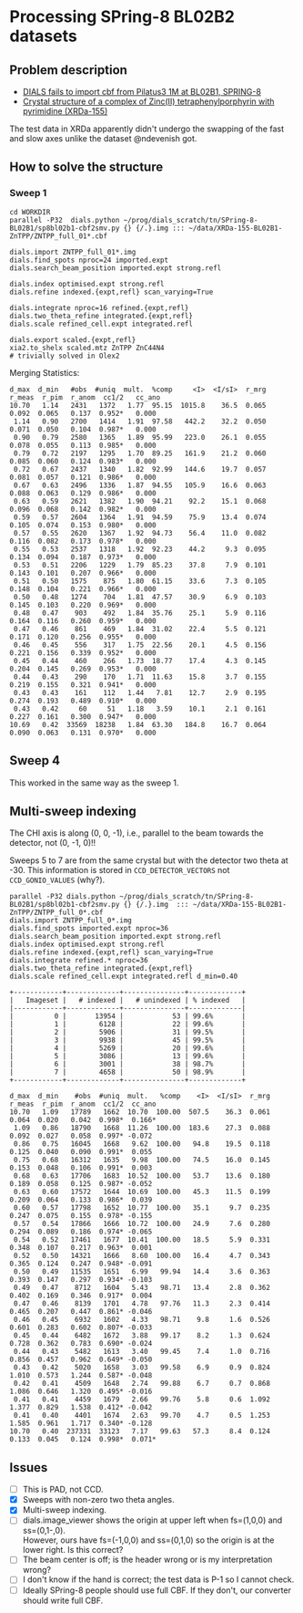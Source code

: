 # Processing SPring-8 BL02B2 datasets

## Problem description

- [DIALS fails to import cbf from Pilatus3 1M at BL02B1, SPRING-8](https://github.com/dials/dials/issues/2488)
- [Crystal structure of a complex of Zinc(II) tetraphenylporphyrin with pyrimidine (XRDa-155)](https://xrda.pdbj.org/entry/155)

The test data in XRDa apparently didn't undergo the swapping of the fast and slow axes unlike the dataset @ndevenish got.

## How to solve the structure

### Sweep 1

```
cd WORKDIR
parallel -P32  dials.python ~/prog/dials_scratch/tn/SPring-8-BL02B1/sp8bl02b1-cbf2smv.py {} {/.}.img ::: ~/data/XRDa-155-BL02B1-ZnTPP/ZNTPP_full_01*.cbf

dials.import ZNTPP_full_01*.img
dials.find_spots nproc=24 imported.expt 
dials.search_beam_position imported.expt strong.refl

dials.index optimised.expt strong.refl
dials.refine indexed.{expt,refl} scan_varying=True

dials.integrate nproc=16 refined.{expt,refl}
dials.two_theta_refine integrated.{expt,refl}
dials.scale refined_cell.expt integrated.refl 

dials.export scaled.{expt,refl}
xia2.to_shelx scaled.mtz ZnTPP ZnC44N4
# trivially solved in Olex2
```

Merging Statistics:

```
d_max  d_min   #obs  #uniq  mult.  %comp     <I>  <I/sI>  r_mrg  r_meas  r_pim  r_anom  cc1/2   cc_ano
10.70   1.14   2431   1372   1.77  95.15  1015.8    36.5  0.065   0.092  0.065   0.137  0.952*   0.000
 1.14   0.90   2700   1414   1.91  97.58   442.2    32.2  0.050   0.071  0.050   0.104  0.987*   0.000
 0.90   0.79   2580   1365   1.89  95.99   223.0    26.1  0.055   0.078  0.055   0.113  0.985*   0.000
 0.79   0.72   2197   1295   1.70  89.25   161.9    21.2  0.060   0.085  0.060   0.124  0.983*   0.000
 0.72   0.67   2437   1340   1.82  92.99   144.6    19.7  0.057   0.081  0.057   0.121  0.986*   0.000
 0.67   0.63   2496   1336   1.87  94.55   105.9    16.6  0.063   0.088  0.063   0.129  0.986*   0.000
 0.63   0.59   2621   1382   1.90  94.21    92.2    15.1  0.068   0.096  0.068   0.142  0.982*   0.000
 0.59   0.57   2604   1364   1.91  94.59    75.9    13.4  0.074   0.105  0.074   0.153  0.980*   0.000
 0.57   0.55   2620   1367   1.92  94.73    56.4    11.0  0.082   0.116  0.082   0.173  0.978*   0.000
 0.55   0.53   2537   1318   1.92  92.23    44.2     9.3  0.095   0.134  0.094   0.187  0.973*   0.000
 0.53   0.51   2206   1229   1.79  85.23    37.8     7.9  0.101   0.143  0.101   0.207  0.966*   0.000
 0.51   0.50   1575    875   1.80  61.15    33.6     7.3  0.105   0.148  0.104   0.221  0.966*   0.000
 0.50   0.48   1274    704   1.81  47.57    30.9     6.9  0.103   0.145  0.103   0.220  0.969*   0.000
 0.48   0.47    903    492   1.84  35.76    25.1     5.9  0.116   0.164  0.116   0.260  0.959*   0.000
 0.47   0.46    861    469   1.84  31.02    22.4     5.5  0.121   0.171  0.120   0.256  0.955*   0.000
 0.46   0.45    556    317   1.75  22.56    20.1     4.5  0.156   0.221  0.156   0.339  0.952*   0.000
 0.45   0.44    460    266   1.73  18.77    17.4     4.3  0.145   0.204  0.145   0.269  0.953*   0.000
 0.44   0.43    290    170   1.71  11.63    15.8     3.7  0.155   0.219  0.155   0.321  0.941*   0.000
 0.43   0.43    161    112   1.44   7.81    12.7     2.9  0.195   0.274  0.193   0.489  0.910*   0.000
 0.43   0.42     60     51   1.18   3.59    10.1     2.1  0.161   0.227  0.161   0.300  0.947*   0.000
10.69   0.42  33569  18238   1.84  63.30   184.8    16.7  0.064   0.090  0.063   0.131  0.970*   0.000
```

## Sweep 4

This worked in the same way as the sweep 1.

## Multi-sweep indexing

The CHI axis is along (0, 0, -1), i.e., parallel to the beam towards the detector, not (0, -1, 0)!!

Sweeps 5 to 7 are from the same crystal but with the detector two theta at -30.
This information is stored in `CCD_DETECTOR_VECTORS` not `CCD_GONIO_VALUES` (why?).

```
parallel -P32 dials.python ~/prog/dials_scratch/tn/SPring-8-BL02B1/sp8bl02b1-cbf2smv.py {} {/.}.img  ::: ~/data/XRDa-155-BL02B1-ZnTPP/ZNTPP_full_0*.cbf
dials.import ZNTPP_full_0*.img
dials.find_spots imported.expt nproc=36
dials.search_beam_position imported.expt strong.refl
dials.index optimised.expt strong.refl
dials.refine indexed.{expt,refl} scan_varying=True
dials.integrate refined.* nproc=36
dials.two_theta_refine integrated.{expt,refl}
dials.scale refined_cell.expt integrated.refl d_min=0.40
```

```
+------------+-------------+---------------+-------------+
|   Imageset |   # indexed |   # unindexed | % indexed   |
|------------+-------------+---------------+-------------|
|          0 |       13954 |            53 | 99.6%       |
|          1 |        6128 |            22 | 99.6%       |
|          2 |        5906 |            31 | 99.5%       |
|          3 |        9938 |            45 | 99.5%       |
|          4 |        5269 |            20 | 99.6%       |
|          5 |        3086 |            13 | 99.6%       |
|          6 |        3001 |            38 | 98.7%       |
|          7 |        4658 |            50 | 98.9%       |
+------------+-------------+---------------+-------------+

d_max  d_min    #obs  #uniq  mult.   %comp    <I>  <I/sI>  r_mrg  r_meas  r_pim  r_anom  cc1/2  cc_ano
10.70   1.09   17789   1662  10.70  100.00  507.5    36.3  0.061   0.064  0.020   0.042  0.998*  0.166*
 1.09   0.86   18790   1668  11.26  100.00  183.6    27.3  0.088   0.092  0.027   0.058  0.997* -0.072
 0.86   0.75   16045   1668   9.62  100.00   94.8    19.5  0.118   0.125  0.040   0.090  0.991*  0.055
 0.75   0.68   16312   1635   9.98  100.00   74.5    16.0  0.145   0.153  0.048   0.106  0.991*  0.003
 0.68   0.63   17706   1683  10.52  100.00   53.7    13.6  0.180   0.189  0.058   0.125  0.987* -0.052
 0.63   0.60   17572   1644  10.69  100.00   45.3    11.5  0.199   0.209  0.064   0.133  0.986*  0.039
 0.60   0.57   17798   1652  10.77  100.00   35.1     9.7  0.235   0.247  0.075   0.155  0.978* -0.155
 0.57   0.54   17866   1666  10.72  100.00   24.9     7.6  0.280   0.294  0.089   0.186  0.974* -0.065
 0.54   0.52   17461   1677  10.41  100.00   18.5     5.9  0.331   0.348  0.107   0.217  0.963*  0.001
 0.52   0.50   14321   1666   8.60  100.00   16.4     4.7  0.343   0.365  0.124   0.247  0.948* -0.091
 0.50   0.49   11535   1651   6.99   99.94   14.4     3.6  0.363   0.393  0.147   0.297  0.934* -0.103
 0.49   0.47    8712   1604   5.43   98.71   13.4     2.8  0.362   0.402  0.169   0.346  0.917*  0.004 
 0.47   0.46    8139   1701   4.78   97.76   11.3     2.3  0.414   0.465  0.207   0.447  0.861* -0.046 
 0.46   0.45    6932   1602   4.33   98.71    9.8     1.6  0.526   0.601  0.283   0.602  0.807* -0.033 
 0.45   0.44    6482   1672   3.88   99.17    8.2     1.3  0.624   0.728  0.362   0.783  0.690* -0.024 
 0.44   0.43    5482   1613   3.40   99.45    7.4     1.0  0.716   0.856  0.457   0.962  0.649* -0.050 
 0.43   0.42    5020   1658   3.03   99.58    6.9     0.9  0.824   1.010  0.573   1.244  0.587* -0.048 
 0.42   0.41    4509   1648   2.74   99.88    6.7     0.7  0.868   1.086  0.646   1.320  0.495* -0.016 
 0.41   0.41    4459   1679   2.66   99.76    5.8     0.6  1.092   1.377  0.829   1.538  0.412* -0.042 
 0.41   0.40    4401   1674   2.63   99.70    4.7     0.5  1.253   1.585  0.961   1.717  0.340* -0.128 
10.70   0.40  237331  33123   7.17   99.63   57.3     8.4  0.124   0.133  0.045   0.124  0.998*  0.071*
```

## Issues

- [ ] This is PAD, not CCD.
- [X] Sweeps with non-zero two theta angles.
- [X] Multi-sweep indexing.
- [ ] dials.image_viewer shows the origin at upper left when fs=(1,0,0) and ss=(0,1-,0).  
      However, ours have fs=(-1,0,0) and ss=(0,1,0) so the origin is at the lower right. Is this correct?
- [ ] The beam center is off; is the header wrong or is my interpretation wrong?
- [ ] I don't know if the hand is correct; the test data is P-1 so I cannot check.
- [ ] Ideally SPring-8 people should use full CBF. If they don't, our converter should write full CBF.
